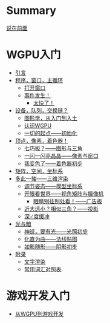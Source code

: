 # Summary

[说在前面](./README.md)

# WGPU入门

- [引言](./wgpu/README.md)
- [程序，窗口，主循环](./wgpu/window/README.md)
  - [打开窗口](./wgpu/window/window.md)
  - [事件发生！](./wgpu/window/event.md)
    - [太快了！](./wgpu/window/interval.md)
- [设备，队列，交换链？](./wgpu/infra/README.md)
  - [图形学，从入门到入土](./wgpu/infra/graphics.md)
  - [认识WGPU](./wgpu/infra/wgpu.md)
  - [一切的起点——初始化](./wgpu/infra/init.md)
- [顶点，像素，着色器！]()
  - [七巧板？——图形与三角]()
  - [一闪一闪亮晶晶——像素与窗口]()
  - [我变色了——着色器初步]()
- [矩阵，空间，坐标系]()
- [多此一轴——三维渲染]()
  - [调节姿态——模型坐标系]()
  - [开眼看世界——视角矩阵与摄像机]()
    - [眼睛别往别处看！——广告板]()
  - [近大远小？相似三角？——投影]()
  - [深♂度缓冲]()
- [光与暗]()
  - [神说，要有光——光照初步]()
  - [化直为曲——法线贴图]()
  - [如影随形——阴影初步]()
- [附录]()
  - [文字渲染]()
  - [常用词汇对照表]()

# 游戏开发入门

- [从WGPU到游戏开发]()
